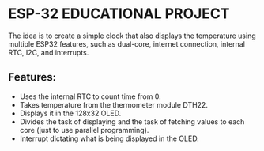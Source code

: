 # ESP-32 EDUCATIONAL PROJECT
  The idea is to create a simple clock that also displays the temperature using multiple ESP32 features, such as dual-core, internet connection, internal RTC, I2C, and interrupts.

## Features:
- Uses the internal RTC to count time from 0.
- Takes temperature from the thermometer module DTH22.
- Displays it in the 128x32 OLED.
- Divides the task of displaying and the task of fetching values to each core (just to use parallel programming).
- Interrupt dictating what is being displayed in the OLED.
